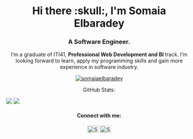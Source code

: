 <h1 align="center">Hi there :skull:, I'm Somaia Elbaradey</h1>
<h3 align="center">A Software Engineer.</h3>

 <p align="center"> I’m a graduate of ITI41, <b> Professional Web Development and BI </b> track.
  I’m looking forward to learn, apply my programming skills and gain more experience in software industry.</p>

<!-- <p align="center"><img src="https://github-readme-stats.vercel.app/api/top-langs?username=somaiaelbaradey&show_icons=true&locale=en&layout=compact" alt="somaiaelbaradey" /></p> -->

 
<p align="center"> <a href="https://github.com/ryo-ma/github-profile-trophy"><img src="https://github-profile-trophy.vercel.app/?username=somaiaelbaradey&rank=SECRET,SSS,SS,S,AAA,AA,A,B,C&margin-w=15" alt="somaiaelbaradey" /></a>



 <p align="center">
 GitHub Stats:
  
![](https://github-readme-stats.vercel.app/api/top-langs/?username=somaiaelbaradey&hide_border=true&include_all_commits=true&count_private=true&layout=compact)    ![](https://github-readme-streak-stats.herokuapp.com/?user=somaiaelbaradey&hide_border=true&starting_year=2020)
</p>


<h4 align="center">Connect with me:</h4>
<p align="center">
<a href="https://www.linkedin.com/in/somaiaelbaradey/" target="blank"><img align="center" src="https://cdn.jsdelivr.net/npm/simple-icons@3.0.1/icons/linkedin.svg" alt="Somaia Elbaradey" height="20" width="30" /></a>
  <a href="mailto:somayaelbaradey@gmail.com" target="blank"><img align="center" src="https://cdn.jsdelivr.net/npm/simple-icons@3.0.1/icons/gmail.svg" alt="Somaya Elbaradey" height="20" width="30" /></a>
</p>

